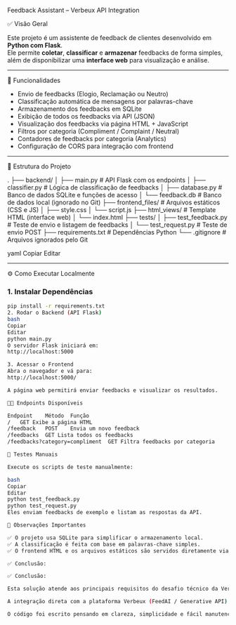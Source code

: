 Feedback Assistant – Verbeux API Integration

✅ Visão Geral

Este projeto é um assistente de feedback de clientes desenvolvido em **Python com Flask**.  
Ele permite **coletar**, **classificar** e **armazenar** feedbacks de forma simples, além de disponibilizar uma **interface web** para visualização e análise.

---

🚀 Funcionalidades

- Envio de feedbacks (Elogio, Reclamação ou Neutro)  
- Classificação automática de mensagens por palavras-chave  
- Armazenamento dos feedbacks em SQLite  
- Exibição de todos os feedbacks via API (JSON)  
- Visualização dos feedbacks via página HTML + JavaScript  
- Filtros por categoria (Compliment / Complaint / Neutral)  
- Contadores de feedbacks por categoria (Analytics)  
- Configuração de CORS para integração com frontend  

---

📂 Estrutura do Projeto

.
├── backend/
│ ├── main.py # API Flask com os endpoints
│ ├── classifier.py # Lógica de classificação de feedbacks
│ ├── database.py # Banco de dados SQLite e funções de acesso
│ └── feedback.db # Banco de dados local (ignorado no Git)
├── frontend_files/ # Arquivos estáticos (CSS e JS)
│ ├── style.css
│ └── script.js
├── html_views/ # Template HTML (interface web)
│ └── index.html
├── tests/
│ ├── test_feedback.py # Teste de envio e listagem de feedbacks
│ └── test_request.py # Teste de envio POST
├── requirements.txt # Dependências Python
└── .gitignore # Arquivos ignorados pelo Git

yaml
Copiar
Editar

---

⚙️ Como Executar Localmente

### 1. Instalar Dependências

```bash
pip install -r requirements.txt
2. Rodar o Backend (API Flask)
bash
Copiar
Editar
python main.py
O servidor Flask iniciará em:
http://localhost:5000

3. Acessar o Frontend
Abra o navegador e vá para:
http://localhost:5000/

A página web permitirá enviar feedbacks e visualizar os resultados.

🧑‍💻 Endpoints Disponíveis

Endpoint	Método	Função
/	GET	Exibe a página HTML
/feedback	POST	Envia um novo feedback
/feedbacks	GET	Lista todos os feedbacks
/feedbacks?category=compliment	GET	Filtra feedbacks por categoria

🧪 Testes Manuais

Execute os scripts de teste manualmente:

bash
Copiar
Editar
python test_feedback.py
python test_request.py
Eles enviam feedbacks de exemplo e listam as respostas da API.

🔑 Observações Importantes

✅ O projeto usa SQLite para simplificar o armazenamento local.
✅ A classificação é feita com base em palavras-chave simples.
✅ O frontend HTML e os arquivos estáticos são servidos diretamente via Flask.

✅ Conclusão:

✅ Conclusão:

Esta solução atende aos principais requisitos do desafio técnico da Verbeux, incluindo a criação de uma API funcional, um sistema de classificação automática de feedbacks, armazenamento em banco de dados e uma interface web simples para interação e análise.

A integração direta com a plataforma Verbeux (FeedAI / Generative API) ainda não foi implementada, mas o projeto foi desenvolvido de forma modular, facilitando a inclusão dessa funcionalidade futuramente.

O código foi escrito pensando em clareza, simplicidade e fácil manutenção, cumprindo o objetivo de criar um assistente de feedback funcional.
